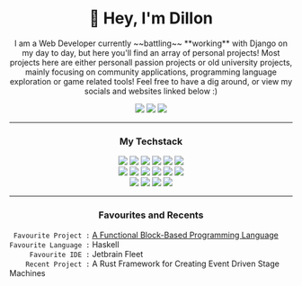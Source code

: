 <h1 align="center">👋 Hey, I'm Dillon </h1>
<p align="center">
I am a Web Developer currently ~~battling~~ **working** with Django on my day to day, but here you'll find an array of personal projects! Most projects here are either personall passion projects or old university projects, mainly focusing on community applications, programming language exploration or game related tools! Feel free to have a dig around, or view my socials and websites linked below :)
  </p>
<p align="center" float="left">
  <a href="https://www.linkedin.com/in/dillon-geary"><img src="https://img.shields.io/badge/Instagram-f4b8e4?style=for-the-badge&logo=instagram&logoColor=303446"></a>
  <a href="https://www.linkedin.com/in/dillon-geary"><img src="https://img.shields.io/badge/Website-c0b1e9?style=for-the-badge&logo=internetcomputer&logoColor=303446"></a></b>
  <a href="https://www.linkedin.com/in/dillon-geary"><img src="https://img.shields.io/badge/LinkedIn-8caaee?style=for-the-badge&logo=linkedin&logoColor=303446"></a>
</p>


---

<h3 align="center">My Techstack</h3>
  <p float="left" align="center">
    <img src="https://img.shields.io/badge/Python-e5c890?style=for-the-badge&logo=python&logoColor=303446)"/>
    <img src="https://img.shields.io/badge/Django-a6d189?style=for-the-badge&logo=django&logoColor=303446"/>
    <img src="https://img.shields.io/badge/JavaScript-e5c890?style=for-the-badge&logo=javascript&logoColor=303446"/>
    <img src="https://img.shields.io/badge/MySQL-8caaee?style=for-the-badge&logo=mysql&logoColor=303446"/>
    <img src="https://img.shields.io/badge/HTML5-ea999c?style=for-the-badge&logo=html5&logoColor=303446"/>
    <img src="https://img.shields.io/badge/CSS3-8caaee?style=for-the-badge&logo=css3&logoColor=303446"/>
    <br>
    <img src="https://img.shields.io/badge/java-ef9f76?style=for-the-badge&logo=openjdk&logoColor=303446"/>
    <img src="https://img.shields.io/badge/Kotlin-ca9ee6?style=for-the-badge&logo=kotlin&logoColor=303446"/>
    <img src="https://img.shields.io/badge/Haskell-babbf1?style=for-the-badge&logo=haskell&logoColor=303446"/>
    <img src="https://img.shields.io/badge/Rust-ef9f76?style=for-the-badge&logo=rust&logoColor=303446"/>
    <img src="https://img.shields.io/badge/React-99d1db?style=for-the-badge&logo=react&logoColor=303446"/>
    <img src="https://img.shields.io/badge/Svelte-e78284?style=for-the-badge&logo=svelte&logoColor=303446"/>
    <br>
    <img src="https://img.shields.io/badge/Figma-ea999c?style=for-the-badge&logo=figma&logoColor=303446"/>
    <img src="https://img.shields.io/badge/IntelliJ_IDEA-8caaee.svg?style=for-the-badge&logo=intellij-idea&logoColor=303446"/>
    <img src="https://img.shields.io/badge/Android_Studio-a6d189?style=for-the-badge&logo=android-studio&logoColor=303446"/>
    <img src="https://img.shields.io/badge/Ubuntu-ef9f76?style=for-the-badge&logo=ubuntu&logoColor=303446"/>
  </p>

---
<h3 align="center">Favourites and Recents</h3>

` Favourite Project :` [A Functional Block-Based Programming Language](https://github.com/dillongeary/COMP3200Project) <br>
`Favourite Language :` Haskell <br>
`     Favourite IDE :` Jetbrain Fleet <br>
`    Recent Project :` A Rust Framework for Creating Event Driven Stage Machines
